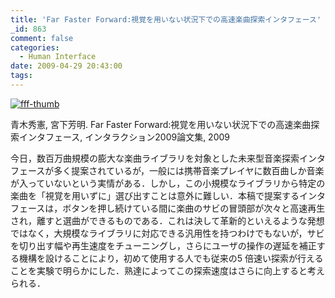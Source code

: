 ```yaml
---
title: 'Far Faster Forward:視覚を用いない状況下での高速楽曲探索インタフェース'
_id: 863
comment: false
categories:
  - Human Interface
date: 2009-04-29 20:43:00
tags:
---
```


[![fff-thumb](/wp-content/uploads/2015/04/fff-thumb.jpg)](/wp-content/uploads/2015/04/fff-thumb.jpg)



青木秀憲, 宮下芳明. Far Faster Forward:視覚を用いない状況下での高速楽曲探索インタフェース, インタラクション2009論文集, 2009

今日，数百万曲規模の膨大な楽曲ライブラリを対象とした未来型音楽探索インタフェースが多く提案されているが，一般には携帯音楽プレイヤに数百曲しか音楽が入っていないという実情がある．しかし，この小規模なライブラリから特定の楽曲を「視覚を用いずに」選び出すことは意外に難しい．本稿で提案するインタフェースは，ボタンを押し続けている間に楽曲のサビの冒頭部が次々と高速再生され，離すと選曲ができるものである．これは決して革新的といえるような発想ではなく，大規模なライブラリに対応できる汎用性を持つわけでもないが，サビを切り出す幅や再生速度をチューニングし，さらにユーザの操作の遅延を補正する機構を設けることにより，初めて使用する人でも従来の5 倍速い探索が行えることを実験で明らかにした．熟達によってこの探索速度はさらに向上すると考えられる．
